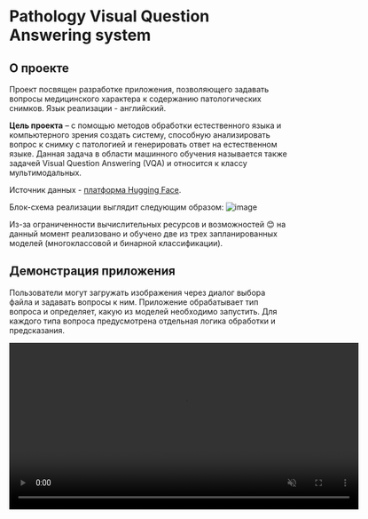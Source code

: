 # Pathology Visual Question Answering system

## О проекте

Проект посвящен разработке приложения, позволяющего задавать вопросы медицинского характера к содержанию патологических снимков. Язык реализации - английский.

**Цель проекта** – с помощью методов обработки естественного языка и компьютерного зрения создать систему, способную анализировать вопрос к снимку с патологией и генерировать ответ на естественном языке. Данная задача в области машинного обучения называется также задачей Visual Question Answering (VQA) и относится к классу мультимодальных.

Источник данных - [платформа Hugging Face](https://huggingface.co/datasets/flaviagiammarino/path-vqa).

Блок-схема реализации выглядит следующим образом:
![image](https://github.com/user-attachments/assets/c4f609f7-8038-4852-a323-29579148a719)

Из-за ограниченности вычислительных ресурсов и возможностей :blush: на данный момент реализовано и обучено две из трех запланированных моделей (многоклассовой и бинарной классификации).

## Демонстрация приложения

Пользователи могут загружать изображения через диалог выбора файла и задавать вопросы к ним. Приложение обрабатывает тип вопроса и определяет, какую из моделей необходимо запустить. Для каждого типа вопроса предусмотрена отдельная логика обработки и предсказания.

<div align="center">
  <video width="630" height="300" src="https://github.com/user-attachments/assets/a7b3d946-d817-429f-bf04-fbeeb8f6dcd8" autoplay muted controls></video>
</div>
